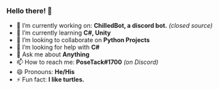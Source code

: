 ### Hello there! 👋

- 🔭 I’m currently working on: **ChilledBot, a discord bot.** *(closed source)*
- 🌱 I’m currently learning **C#, Unity**
- 👯 I’m looking to collaborate on **Python Projects**
- 🤔 I’m looking for help with **C#**
- 💬 Ask me about **Anything**
- 📫 How to reach me: **PoseTack#1700** *(on Discord)*
- 😄 Pronouns: **He/His**
- ⚡ Fun fact: **I like turtles.**
